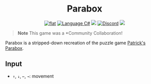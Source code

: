 <h1 align="center">
	Parabox
</h1>

<p align="center">
	<a href="https://github.com/ZacharyPatten/dotnet-console-games" alt="GitHub repo"><img alt="flat" src="../../.github/resources/github-repo-black.svg"></a>
	<a href="https://docs.microsoft.com/en-us/dotnet/csharp/" alt="GitHub repo"><img alt="Language C#" src="../../.github/resources/language-csharp.svg"></a>
	<a href="https://dotnet.microsoft.com/download" title="Target Framework" alt="Target Framework"><img src="../../.github/resources/dotnet-badge.svg" /></a>
	<a href="https://discord.gg/4XbQbwF" alt="Discord"><img src="../../.github/resources/discord-badge.svg" title="Go To Discord Server" alt="Discord"/></a>
	<a href="../../LICENSE" alt="license"><img src="../../.github/resources/license-MIT-green.svg" /></a>
</p>

> **Note** This game was a *Community&nbsp;Collaboration!

Parabox is a stripped-down recreation of the puzzle game [Patrick's Parabox](https://store.steampowered.com/app/1260520/Patricks_Parabox/).

## Input

- `↑`, `↓`, `←`, `→`: movement

